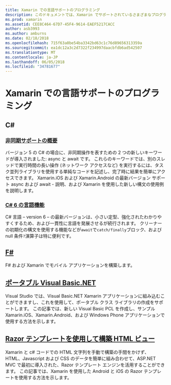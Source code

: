 ```yaml
---
title: Xamarin での言語サポートのプログラミング
description: このドキュメントでは、Xamarin でサポートされているさまざまなプログラミング言語について説明します。 これは、c#、f#、ポータブル Visual Basic.NET、および Razor テンプレートについて説明します。
ms.prod: xamarin
ms.assetid: CEE8C464-67D7-45F4-9614-EAEF5217CACC
author: asb3993
ms.author: amburns
ms.date: 02/18/2018
ms.openlocfilehash: 715f63a0be54ba3342bd63c1c76d89656313359a
ms.sourcegitcommit: ea1dc12a3c2d7322f234997daacbfdb6ad542507
ms.translationtype: MT
ms.contentlocale: ja-JP
ms.lasthandoff: 06/05/2018
ms.locfileid: "34781677"
---
```

# <a name="programming-language-support-in-xamarin"></a>Xamarin での言語サポートのプログラミング

## <a name="c"></a>C# 

###  <a name="async-support-overviewcross-platformplatformasyncmd"></a>[非同期サポートの概要](~/cross-platform/platform/async.md)

バージョン 5 の C# の場合に、非同期操作を表すための 2 つの新しいキーワードが導入されました: async と await です。 これらのキーワードでは、別のスレッドで実行時間の長い操作 (ネットワーク アクセスなど) を実行するには、タスク並列ライブラリを使用する単純なコードを記述し、完了時に結果を簡単にアクセスできます。 Xamarin.iOS および Xamarin.Android の最新バージョン サポート async および await - 説明、および Xamarin を使用した新しい構文の使用例を説明します。

### <a name="c-6-language-featurescross-platformplatformcsharp-sixmd"></a>[C# 6 の言語機能](~/cross-platform/platform/csharp-six.md)

C# 言語 – version 6 – の最新バージョンは、小さい定型、強化されたわかりやすくするため、および一貫性に言語を発展させるが続行されます。 クリーナーの初期化の構文を使用する機能などが`await`で`catch/finally`ブロック、および null 条件`?`演算子は特に便利です。

## <a name="ffsharpindexmd"></a>[F#](fsharp/index.md)

F# および Xamarin でモバイル アプリケーションを構築します。

##  <a name="portable-visual-basicnetcross-platformplatformvisual-basicindexmd"></a>[ポータブル Visual Basic.NET](~/cross-platform/platform/visual-basic/index.md)

Visual Studio では、Visual Basic.NET Xamarin アプリケーションに組み込むことができますし、これを使用して、ポータブル クラス ライブラリの作成をサポートします。 この記事では、新しい Visual Basic PCL を作成し、サンプル Xamarin.iOS、Xamarin.Android、および Windows Phone アプリケーションで使用する方法を示します。

##  <a name="building-html-views-using-razor-templatescross-platformplatformrazor-html-templatesindexmd"></a>[Razor テンプレートを使用して構築 HTML ビュー](~/cross-platform/platform/razor-html-templates/index.md)

Xamarin と c# コードでの HTML 文字列を手動で構築の手間をかけず、HTML、Javascript および CSS のデータを簡単に組み合わせて、ASP.NET MVC で最初に導入された、Razor テンプレート エンジンを活用することができます。
この記事では、Xamarin を使用した Android と iOS の Razor テンプレートを使用する方法を示します。
